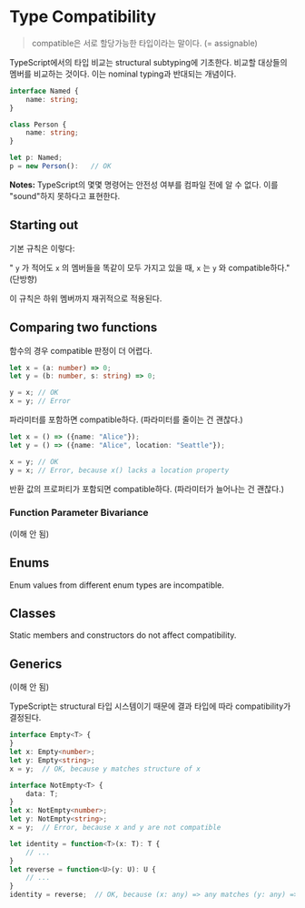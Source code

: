 # Type Compatibility

> compatible은 서로 할당가능한 타입이라는 말이다. (= assignable)

TypeScript에서의 타입 비교는 structural subtyping에 기초한다. 비교할 대상들의 멤버를 비교하는 것이다. 이는 nominal typing과 반대되는 개념이다.

```typescript
interface Named {
    name: string;
}

class Person {
    name: string;
}

let p: Named;
p = new Person():	// OK
```

**Notes:** TypeScript의 몇몇 명령어는 안전성 여부를 컴파일 전에 알 수 없다. 이를 "sound"하지 못하다고 표현한다.

## Starting out

기본 규칙은 이렇다:

" `y` 가 적어도 `x` 의 멤버들을 똑같이 모두 가지고 있을 때, `x` 는 `y` 와 compatible하다." (단방향)

이 규칙은 하위 멤버까지 재귀적으로 적용된다.

## Comparing two functions

함수의 경우 compatible 판정이 더 어렵다.

```typescript
let x = (a: number) => 0;
let y = (b: number, s: string) => 0;

y = x; // OK
x = y; // Error
```

파라미터를 포함하면 compatible하다. (파라미터를 줄이는 건 괜찮다.)

```typescript
let x = () => ({name: "Alice"});
let y = () => ({name: "Alice", location: "Seattle"});

x = y; // OK
y = x; // Error, because x() lacks a location property
```

반환 값의 프로퍼티가 포함되면 compatible하다. (파라미터가 늘어나는 건 괜찮다.)

### Function Parameter Bivariance

(이해 안 됨)

## Enums

Enum values from different enum types are incompatible.

## Classes

Static members and constructors do not affect compatibility.

## Generics

(이해 안 됨)

TypeScript는 structural 타입 시스템이기 때문에 결과 타입에 따라 compatibility가 결정된다.

```typescript
interface Empty<T> {
}
let x: Empty<number>;
let y: Empty<string>;
x = y;  // OK, because y matches structure of x

interface NotEmpty<T> {
    data: T;
}
let x: NotEmpty<number>;
let y: NotEmpty<string>;
x = y;  // Error, because x and y are not compatible

let identity = function<T>(x: T): T {
    // ...
}
let reverse = function<U>(y: U): U {
    // ...
}
identity = reverse;  // OK, because (x: any) => any matches (y: any) => any
```

